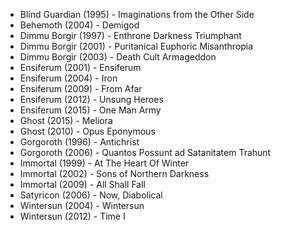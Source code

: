 * Blind Guardian (1995) - Imaginations from the Other Side
* Behemoth (2004) - Demigod
* Dimmu Borgir (1997) - Enthrone Darkness Triumphant
* Dimmu Borgir (2001) - Puritanical Euphoric Misanthropia
* Dimmu Borgir (2003) - Death Cult Armageddon
* Ensiferum (2001) - Ensiferum
* Ensiferum (2004) - Iron
* Ensiferum (2009) - From Afar
* Ensiferum (2012) - Unsung Heroes
* Ensiferum (2015) - One Man Army
* Ghost (2015) - Meliora
* Ghost (2010) - Opus Eponymous
* Gorgoroth (1996) - Antichrist
* Gorgoroth (2006) - Quantos Possunt ad Satanitatem Trahunt
* Immortal (1999) - At The Heart Of Winter
* Immortal (2002) - Sons of Northern Darkness
* Immortal (2009) - All Shall Fall
* Satyricon (2006) - Now, Diabolical
* Wintersun (2004) - Wintersun
* Wintersun (2012) - Time I